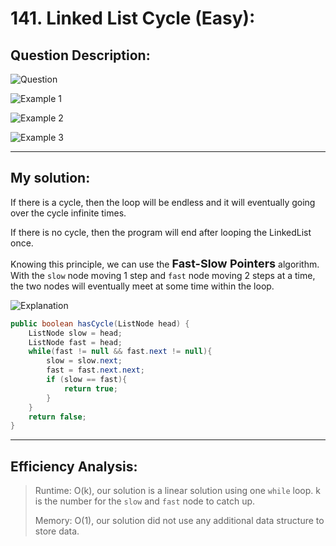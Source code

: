 # 141. Linked List Cycle (Easy):

## Question Description:
![Question](/images/Q141.PNG)

![Example 1](/images/Q141.1.PNG)

![Example 2](/images/Q141.2.PNG)

![Example 3](/images/Q141.3.PNG)

---
## My solution:

If there is a cycle, then the loop will be endless and it will eventually going over the cycle infinite times. 

If there is no cycle, then the program will end after looping the LinkedList once.

Knowing this principle, we can use the <font size=4>**Fast-Slow Pointers**</font> algorithm. With the `slow` node moving 1 step and `fast` node moving 2 steps at a time, the two nodes will eventually meet at some time within the loop.

![Explanation](/images/Q141.explanation.PNG)

```java
public boolean hasCycle(ListNode head) {
    ListNode slow = head;
    ListNode fast = head;
    while(fast != null && fast.next != null){
        slow = slow.next;
        fast = fast.next.next;
        if (slow == fast){
            return true;
        }
    }
    return false;
}
```

---
## Efficiency Analysis:
>Runtime: O(k), our solution is a linear solution using one `while` loop. k is the number for the `slow` and `fast` node to catch up.
>
>Memory: O(1), our solution did not use any additional data structure to store data.